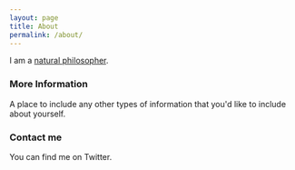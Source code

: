 ```yaml
---
layout: page
title: About
permalink: /about/
---
```


I am a [natural philosopher](https://en.wikipedia.org/wiki/Natural_philosophy).

### More Information

A place to include any other types of information that you'd like to include about yourself.

### Contact me

You can find me on Twitter.
